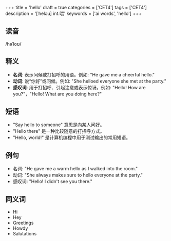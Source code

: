 +++
title = 'hello'
draft = true
categories = ['CET4']
tags = ['CET4']
description = '[ˈheləu] int.喂'
keywords = ['ai words', 'hello']
+++

## 读音
/həˈloʊ/

## 释义
- **名词**: 表示问候或打招呼的用语。例如: "He gave me a cheerful hello."
- **动词**: 说“你好”或问候。例如: "She helloed everyone she met at the party."
- **感叹词**: 用于打招呼、引起注意或表示惊讶。例如: "Hello! How are you?"，"Hello! What are you doing here?"

## 短语
- "Say hello to someone" 意思是向某人问好。
- "Hello there" 是一种比较随意的打招呼方式。
- "Hello, world!" 是计算机编程中用于测试输出的常用短语。

## 例句
- 名词: "He gave me a warm hello as I walked into the room."
- 动词: "She always makes sure to hello everyone at the party."
- 感叹词: "Hello! I didn't see you there."

## 同义词
- Hi
- Hey
- Greetings
- Howdy
- Salutations
